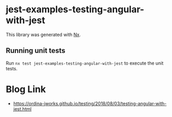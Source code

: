 # jest-examples-testing-angular-with-jest

This library was generated with [Nx](https://nx.dev).

## Running unit tests

Run `nx test jest-examples-testing-angular-with-jest` to execute the unit tests.

# Blog Link

- https://ordina-jworks.github.io/testing/2018/08/03/testing-angular-with-jest.html

